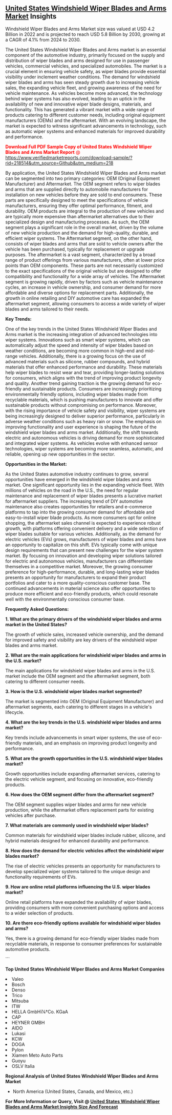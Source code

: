 <h2><a href="https://www.verifiedmarketreports.com/download-sample/?rid=218514&amp;utm_source=Github&amp;utm_medium=218" target="_blank">United States Windshield Wiper Blades and Arms Market</a> Insights</h2><p>Windshield Wiper Blades and Arms Market size was valued at USD 4.2 Billion in 2022 and is projected to reach USD 5.8 Billion by 2030, growing at a CAGR of 4.1% from 2024 to 2030.</p><p> <p>The United States Windshield Wiper Blades and Arms market is an essential component of the automotive industry, primarily focused on the supply and distribution of wiper blades and arms designed for use in passenger vehicles, commercial vehicles, and specialized automobiles. The market is a crucial element in ensuring vehicle safety, as wiper blades provide essential visibility under inclement weather conditions. The demand for windshield wiper blades and arms has seen steady growth due to increasing vehicle sales, the expanding vehicle fleet, and growing awareness of the need for vehicle maintenance. As vehicles become more advanced, the technology behind wiper systems has also evolved, leading to an uptick in the availability of new and innovative wiper blade designs, materials, and functionality. This has generated a vibrant market with a wide range of products catering to different customer needs, including original equipment manufacturers (OEMs) and the aftermarket. With an evolving landscape, the market is expected to witness significant advancements in technology, such as automatic wiper systems and enhanced materials for improved durability and performance. <p><span class=""><span style="color: #ff0000;"><strong>Download Full PDF Sample Copy of United States Windshield Wiper Blades and Arms Market Report</strong> @ </span><a href="https://www.verifiedmarketreports.com/download-sample/?rid=218514&amp;utm_source=Github&amp;utm_medium=218" target="_blank">https://www.verifiedmarketreports.com/download-sample/?rid=218514&amp;utm_source=Github&amp;utm_medium=218</a></span></p></p> <p>By application, the United States Windshield Wiper Blades and Arms market can be segmented into two primary categories: OEM (Original Equipment Manufacturer) and Aftermarket. The OEM segment refers to wiper blades and arms that are supplied directly to automobile manufacturers for installation on new vehicles before they are sold to end consumers. These parts are specifically designed to meet the specifications of vehicle manufacturers, ensuring they offer optimal performance, fitment, and durability. OEM products are integral to the production of new vehicles and are typically more expensive than aftermarket alternatives due to their specialized design and manufacturing processes. As such, the OEM segment plays a significant role in the overall market, driven by the volume of new vehicle production and the demand for high-quality, durable, and efficient wiper systems. The Aftermarket segment, on the other hand, consists of wiper blades and arms that are sold to vehicle owners after the vehicle has been purchased, typically for replacement or upgrade purposes. The aftermarket is a vast segment, characterized by a broad range of product offerings from various manufacturers, often at lower price points than OEM components. These parts are not necessarily customized to the exact specifications of the original vehicle but are designed to offer compatibility and functionality for a wide array of vehicles. The Aftermarket segment is growing rapidly, driven by factors such as vehicle maintenance cycles, an increase in vehicle ownership, and consumer demand for more affordable and diverse options for replacement parts. Additionally, the growth in online retailing and DIY automotive care has expanded the aftermarket segment, allowing consumers to access a wide variety of wiper blades and arms tailored to their needs.</p> <p><strong>Key Trends:</strong></p> <p>One of the key trends in the United States Windshield Wiper Blades and Arms market is the increasing integration of advanced technologies into wiper systems. Innovations such as smart wiper systems, which can automatically adjust the speed and intensity of wiper blades based on weather conditions, are becoming more common in high-end and mid-range vehicles. Additionally, there is a growing focus on the use of advanced materials such as silicone, rubber compounds, and hybrid materials that offer enhanced performance and durability. These materials help wiper blades to resist wear and tear, providing longer-lasting solutions for consumers, which aligns with the trend of improving product longevity and quality. Another trend gaining traction is the growing demand for eco-friendly and sustainable products. Consumers are increasingly prioritizing environmentally friendly options, including wiper blades made from recyclable materials, which is pushing manufacturers to innovate and offer sustainable products without compromising on performance. Moreover, with the rising importance of vehicle safety and visibility, wiper systems are being increasingly designed to deliver superior performance, particularly in adverse weather conditions such as heavy rain or snow. The emphasis on improving functionality and user experience is shaping the future of the windshield wiper blades and arms market. Additionally, the shift towards electric and autonomous vehicles is driving demand for more sophisticated and integrated wiper systems. As vehicles evolve with enhanced sensor technologies, wiper systems are becoming more seamless, automatic, and reliable, opening up new opportunities in the sector.</p> <p><strong>Opportunities in the Market:</strong></p> <p>As the United States automotive industry continues to grow, several opportunities have emerged in the windshield wiper blades and arms market. One significant opportunity lies in the expanding vehicle fleet. With millions of vehicles on the road in the U.S., the need for regular maintenance and replacement of wiper blades presents a lucrative market for aftermarket suppliers. The increasing trend of DIY automotive maintenance also creates opportunities for retailers and e-commerce platforms to tap into the growing consumer demand for affordable and easy-to-install wiper blade products. As more consumers opt for online shopping, the aftermarket sales channel is expected to experience robust growth, with platforms offering convenient delivery and a wide selection of wiper blades suitable for various vehicles. Additionally, as the demand for electric vehicles (EVs) grows, manufacturers of wiper blades and arms have an opportunity to capitalize on this shift. EVs typically come with unique design requirements that can present new challenges for the wiper system market. By focusing on innovation and developing wiper solutions tailored for electric and autonomous vehicles, manufacturers can differentiate themselves in a competitive market. Moreover, the growing consumer preference for high-performance, durable, and long-lasting wiper blades presents an opportunity for manufacturers to expand their product portfolios and cater to a more quality-conscious customer base. The continued advancements in material science also offer opportunities to produce more efficient and eco-friendly products, which could resonate well with the environmentally conscious consumer base.</p> <p><strong>Frequently Asked Questions:</strong></p> <p><strong>1. What are the primary drivers of the windshield wiper blades and arms market in the United States?</strong></p> <p>The growth of vehicle sales, increased vehicle ownership, and the demand for improved safety and visibility are key drivers of the windshield wiper blades and arms market.</p> <p><strong>2. What are the main applications for windshield wiper blades and arms in the U.S. market?</strong></p> <p>The main applications for windshield wiper blades and arms in the U.S. market include the OEM segment and the aftermarket segment, both catering to different consumer needs.</p> <p><strong>3. How is the U.S. windshield wiper blades market segmented?</strong></p> <p>The market is segmented into OEM (Original Equipment Manufacturer) and aftermarket segments, each catering to different stages in a vehicle's lifecycle.</p> <p><strong>4. What are the key trends in the U.S. windshield wiper blades and arms market?</strong></p> <p>Key trends include advancements in smart wiper systems, the use of eco-friendly materials, and an emphasis on improving product longevity and performance.</p> <p><strong>5. What are the growth opportunities in the U.S. windshield wiper blades market?</strong></p> <p>Growth opportunities include expanding aftermarket services, catering to the electric vehicle segment, and focusing on innovative, eco-friendly products.</p> <p><strong>6. How does the OEM segment differ from the aftermarket segment?</strong></p> <p>The OEM segment supplies wiper blades and arms for new vehicle production, while the aftermarket offers replacement parts for existing vehicles after purchase.</p> <p><strong>7. What materials are commonly used in windshield wiper blades?</strong></p> <p>Common materials for windshield wiper blades include rubber, silicone, and hybrid materials designed for enhanced durability and performance.</p> <p><strong>8. How does the demand for electric vehicles affect the windshield wiper blades market?</strong></p> <p>The rise of electric vehicles presents an opportunity for manufacturers to develop specialized wiper systems tailored to the unique design and functionality requirements of EVs.</p> <p><strong>9. How are online retail platforms influencing the U.S. wiper blades market?</strong></p> <p>Online retail platforms have expanded the availability of wiper blades, providing consumers with more convenient purchasing options and access to a wider selection of products.</p> <p><strong>10. Are there eco-friendly options available for windshield wiper blades and arms?</strong></p> <p>Yes, there is a growing demand for eco-friendly wiper blades made from recyclable materials, in response to consumer preferences for sustainable automotive products.</p> ```</p><p><strong>Top United States Windshield Wiper Blades and Arms Market Companies</strong></p><div data-test-id=""><p><li>Valeo</li><li> Bosch</li><li> Denso</li><li> Trico</li><li> Mitsuba</li><li> ITW</li><li> HELLA GmbHï¼†Co. KGaA</li><li> CAP</li><li> HEYNER GMBH</li><li> AIDO</li><li> Lukasi</li><li> KCW</li><li> DOGA</li><li> Pylon</li><li> Xiamen Meto Auto Parts</li><li> Guoyu</li><li> OSLV Italia</li></p><div><strong>Regional Analysis of&nbsp;United States Windshield Wiper Blades and Arms Market</strong></div><ul><li dir="ltr"><p dir="ltr">North America&nbsp;(United States, Canada, and Mexico, etc.)</p></li></ul><p><strong>For More Information or Query, Visit @&nbsp;</strong><strong><a href="https://www.verifiedmarketreports.com/product/windshield-wiper-blades-and-arms-market/?utm_source=Github&amp;utm_medium=218" target="_blank">United States Windshield Wiper Blades and Arms Market Insights Size And Forecast</a></strong></p></div>
